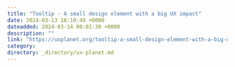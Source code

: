 ```yaml
---
title: "Tooltip - A small design element with a big UX impact"
date: 2024-03-13 16:10:49 +0000
dateadded: 2024-03-14 00:01:30 +0000
description: ""
link: "https://uxplanet.org/tooltip-a-small-design-element-with-a-big-ux-impact-e12f4ecec419?source=rss----819cc2aaeee0---4"
category:
directory: _directory/ux-planet.md
---
```

